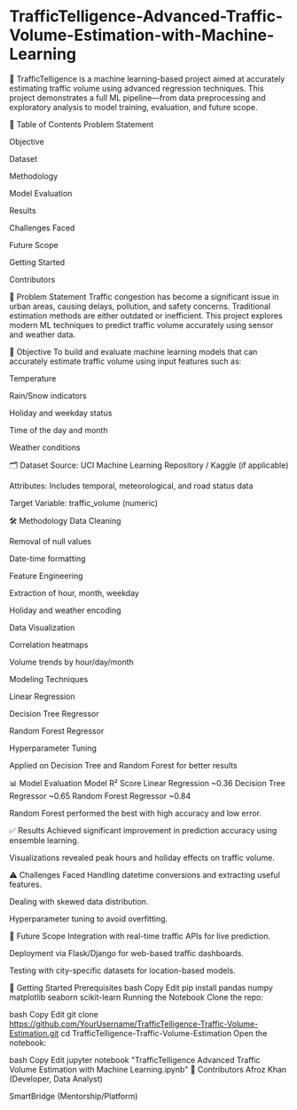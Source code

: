 # TrafficTelligence-Advanced-Traffic-Volume-Estimation-with-Machine-Learning

🚦 TrafficTelligence is a machine learning-based project aimed at accurately estimating traffic volume using advanced regression techniques. This project demonstrates a full ML pipeline—from data preprocessing and exploratory analysis to model training, evaluation, and future scope.

📌 Table of Contents
Problem Statement

Objective

Dataset

Methodology

Model Evaluation

Results

Challenges Faced

Future Scope

Getting Started

Contributors

🧠 Problem Statement
Traffic congestion has become a significant issue in urban areas, causing delays, pollution, and safety concerns. Traditional estimation methods are either outdated or inefficient. This project explores modern ML techniques to predict traffic volume accurately using sensor and weather data.

🎯 Objective
To build and evaluate machine learning models that can accurately estimate traffic volume using input features such as:

Temperature

Rain/Snow indicators

Holiday and weekday status

Time of the day and month

Weather conditions

🗂️ Dataset
Source: UCI Machine Learning Repository / Kaggle (if applicable)

Attributes: Includes temporal, meteorological, and road status data

Target Variable: traffic_volume (numeric)

🛠️ Methodology
Data Cleaning

Removal of null values

Date-time formatting

Feature Engineering

Extraction of hour, month, weekday

Holiday and weather encoding

Data Visualization

Correlation heatmaps

Volume trends by hour/day/month

Modeling Techniques

Linear Regression

Decision Tree Regressor

Random Forest Regressor

Hyperparameter Tuning

Applied on Decision Tree and Random Forest for better results

📊 Model Evaluation
Model	R² Score
Linear Regression	~0.36
Decision Tree Regressor	~0.65
Random Forest Regressor	~0.84

Random Forest performed the best with high accuracy and low error.

✅ Results
Achieved significant improvement in prediction accuracy using ensemble learning.

Visualizations revealed peak hours and holiday effects on traffic volume.

⚠️ Challenges Faced
Handling datetime conversions and extracting useful features.

Dealing with skewed data distribution.

Hyperparameter tuning to avoid overfitting.

🚀 Future Scope
Integration with real-time traffic APIs for live prediction.

Deployment via Flask/Django for web-based traffic dashboards.

Testing with city-specific datasets for location-based models.

🧪 Getting Started
Prerequisites
bash
Copy
Edit
pip install pandas numpy matplotlib seaborn scikit-learn
Running the Notebook
Clone the repo:

bash
Copy
Edit
git clone https://github.com/YourUsername/TrafficTelligence-Traffic-Volume-Estimation.git
cd TrafficTelligence-Traffic-Volume-Estimation
Open the notebook:

bash
Copy
Edit
jupyter notebook "TrafficTelligence Advanced Traffic Volume Estimation with Machine Learning.ipynb"
👥 Contributors
Afroz Khan (Developer, Data Analyst)

SmartBridge (Mentorship/Platform)
